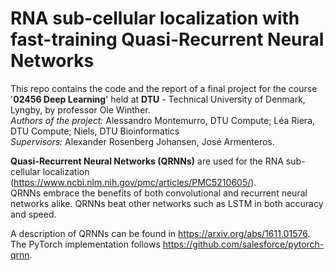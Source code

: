 # RNA sub-cellular localization with fast-training Quasi-Recurrent Neural Networks

This repo contains the code and the report of a final project for the course '**02456 Deep Learning**' held at **DTU** - Technical University of Denmark, Lyngby, by professor Ole Winther.  
*Authors of the project:* Alessandro Montemurro, DTU Compute; Léa Riera, DTU Compute; Niels, DTU Bioinformatics  
*Supervisors:* Alexander Rosenberg Johansen, José Armenteros.
 

**Quasi-Recurrent Neural Networks (QRNNs)** are used for the RNA sub-cellular localization (https://www.ncbi.nlm.nih.gov/pmc/articles/PMC5210605/).  
QRNNs embrace the benefits of both convolutional and recurrent neural networks alike. QRNNs beat other networks such as LSTM in both accuracy and speed.  

A description of QRNNs can be found in https://arxiv.org/abs/1611.01576. The PyTorch implementation follows https://github.com/salesforce/pytorch-qrnn.

